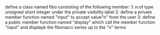 define a class named fibo consisting of the following member:
1: n:of type unsigned short integer under the private visibility label
2: define a private member function named "input" to accept value"n" from the user 
3: define a public member function named "display" which call the member function "input" and displayb the fibonacci series up to the "n" terms 
